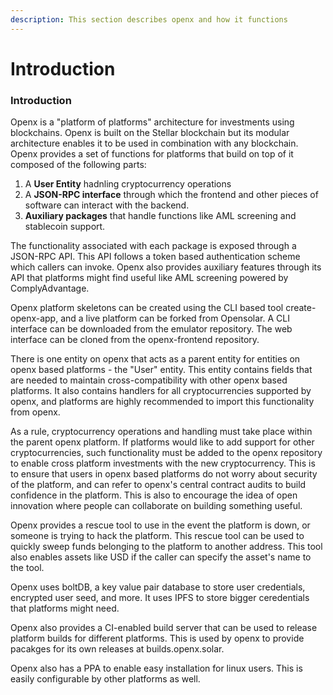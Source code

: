 ```yaml
---
description: This section describes openx and how it functions
---
```


# Introduction

### Introduction

Openx is a "platform of platforms" architecture for investments using blockchains. Openx is built on the Stellar blockchain but its modular architecture enables it to be used in combination with any blockchain. Openx provides a set of functions for platforms that build on top of it composed of the following parts:

1. A **User Entity** hadnling cryptocurrency operations
2. A **JSON-RPC interface** through which the frontend and other pieces of software can interact with the backend.
3. **Auxiliary packages** that handle functions like AML screening and stablecoin support.

The functionality associated with each package is exposed through a JSON-RPC API. This API follows a token based authentication scheme which callers can invoke. Openx also provides auxiliary features through its API that platforms might find useful like AML screening powered by ComplyAdvantage.

Openx platform skeletons can be created using the CLI based tool create-openx-app, and a live platform can be forked from Opensolar. A CLI interface can be downloaded from the emulator repository. The web interface can be cloned from the openx-frontend repository.

There is one entity on openx that acts as a parent entity for entities on openx based platforms - the "User" entity. This entity contains fields that are needed to maintain cross-compatibility with other openx based platforms. It also contains handlers for all cryptocurrencies supported by openx, and platforms are highly recommended to import this functionality from openx.

As a rule, cryptocurrency operations and handling must take place within the parent openx platform. If platforms would like to add support for other cryptocurrencies, such functionality must be added to the openx repository to enable cross platform investments with the new cryptocurrency. This is to ensure that users in openx based platforms do not worry about security of the platform, and can refer to openx's central contract audits to build confidence in the platform. This is also to encourage the idea of open innovation where people can collaborate on building something useful.

Openx provides a rescue tool to use in the event the platform is down, or someone is trying to hack the platform. This rescue tool can be used to quickly sweep funds belonging to the platform to another address. This tool also enables assets like USD if the caller can specify the asset's name to the tool.

Openx uses boltDB, a key value pair database to store user credentials, encrypted user seed, and more. It uses IPFS to store bigger ceredentials that platforms might need.

Openx also provides a CI-enabled build server that can be used to release platform builds for different platforms. This is used by openx to provide pacakges for its own releases at builds.openx.solar.

Openx also has a PPA to enable easy installation for linux users. This is easily configurable by other platforms as well.

